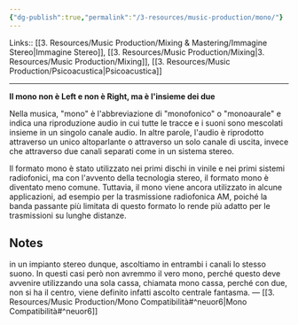 ```yaml
---
{"dg-publish":true,"permalink":"/3-resources/music-production/mono/"}
---
```


Links:: [[3. Resources/Music Production/Mixing & Mastering/Immagine Stereo\|Immagine Stereo]], [[3. Resources/Music Production/Mixing\|3. Resources/Music Production/Mixing]], [[3. Resources/Music Production/Psicoacustica\|Psicoacustica]]

---
**Il mono non è Left e non è Right, ma è l'insieme dei due**

Nella musica, "mono" è l'abbreviazione di "monofonico" o "monoaurale" e indica una riproduzione audio in cui tutte le tracce e i suoni sono mescolati insieme in un singolo canale audio. In altre parole, l'audio è riprodotto attraverso un unico altoparlante o attraverso un solo canale di uscita, invece che attraverso due canali separati come in un sistema stereo.

Il formato mono è stato utilizzato nei primi dischi in vinile e nei primi sistemi radiofonici, ma con l'avvento della tecnologia stereo, il formato mono è diventato meno comune. Tuttavia, il mono viene ancora utilizzato in alcune applicazioni, ad esempio per la trasmissione radiofonica AM, poiché la banda passante più limitata di questo formato lo rende più adatto per le trasmissioni su lunghe distanze.



## Notes

in un impianto stereo dunque, ascoltiamo in entrambi i canali lo stesso suono. In questi casi però non avremmo il vero mono, perché questo deve avvenire utilizzando una sola cassa, chiamata mono cassa, perché con due, non si ha il centro, viene definito infatti ascolto centrale fantasma. —  [[3. Resources/Music Production/Mono Compatibilità#^neuor6\|Mono Compatibilità#^neuor6]]


